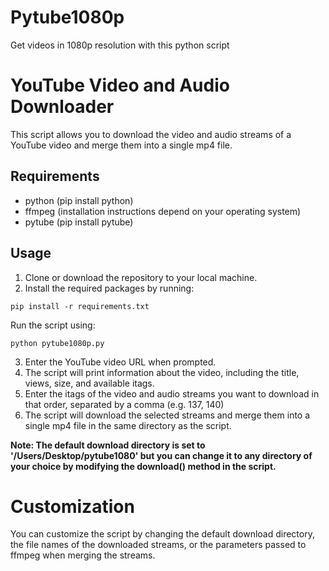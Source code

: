 # Pytube1080p
Get videos in 1080p resolution with this python script
# YouTube Video and Audio Downloader
This script allows you to download the video and audio streams of a YouTube video and merge them into a single mp4 file.

## Requirements
- python (pip install python)
- ffmpeg (installation instructions depend on your operating system)
- pytube (pip install pytube)

## Usage
1. Clone or download the repository to your local machine.
2. Install the required packages by running:

```
pip install -r requirements.txt
```
Run the script using:
```
python pytube1080p.py
```


3. Enter the YouTube video URL when prompted.
4. The script will print information about the video, including the title, views, size, and available itags.
5. Enter the itags of the video and audio streams you want to download in that order, separated by a comma (e.g. 137, 140)
6. The script will download the selected streams and merge them into a single mp4 file in the same directory as the script.

**Note: The default download directory is set to '/Users/Desktop/pytube1080' but you can change it to any directory of your choice by modifying the download() method in the script.**

# Customization
You can customize the script by changing the default download directory, the file names of the downloaded streams, or the parameters passed to ffmpeg when merging the streams.

